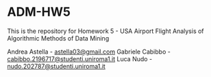 # ADM-HW5
This is the repository for Homework 5 - USA Airport Flight Analysis of Algorithmic Methods of Data Mining

Andrea Astella - astella03@gmail.com
Gabriele Cabibbo - cabibbo.2196717@studenti.uniroma1.it
Luca Nudo - nudo.202787@studenti.uniroma1.it
